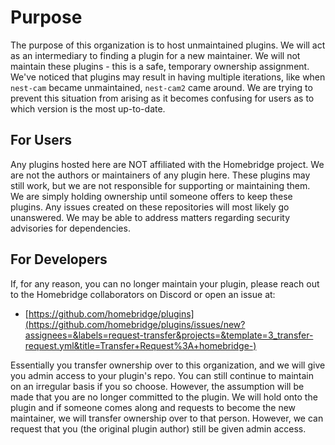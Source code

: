 # Purpose

The purpose of this organization is to host unmaintained plugins. We will act as an intermediary to finding a plugin for a new maintainer. We will not maintain these plugins - this is a safe, temporary ownership assignment. We've noticed that plugins may result in having multiple iterations, like when `nest-cam` became unmaintained, `nest-cam2` came around. We are trying to prevent this situation from arising as it becomes confusing for users as to which version is the most up-to-date.

## For Users

Any plugins hosted here are NOT affiliated with the Homebridge project. We are not the authors or maintainers of any plugin here. These plugins may still work, but we are not responsible for supporting or maintaining them. We are simply holding ownership until someone offers to keep these plugins. Any issues created on these repositories will most likely go unanswered. We may be able to address matters regarding security advisories for dependencies.

## For Developers

If, for any reason, you can no longer maintain your plugin, please reach out to the Homebridge collaborators on Discord or open an issue at:

- [https://github.com/homebridge/plugins](https://github.com/homebridge/plugins/issues/new?assignees=&labels=request-transfer&projects=&template=3_transfer-request.yml&title=Transfer+Request%3A+homebridge-)

Essentially you transfer ownership over to this organization, and we will give you admin access to your plugin's repo. You can still continue to maintain on an irregular basis if you so choose. However, the assumption will be made that you are no longer committed to the plugin. We will hold onto the plugin and if someone comes along and requests to become the new maintainer, we will transfer ownership over to that person. However, we can request that you (the original plugin author) still be given admin access.
